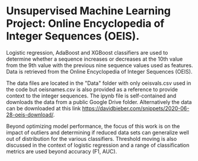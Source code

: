 # Unsupervised Machine Learning Project: Online Encyclopedia of Integer Sequences (OEIS).

Logistic regression, AdaBoost and XGBoost classifiers are used to determine whether a sequence increases or decreases at the 10th value from the 9th value with the previous nine sequence values used as features. Data is retrieved from the Online Encyclopedia of Integer Sequences (OEIS). 

The data files are located in the "Data" folder with only oeisvals.csv used in the code but oeisnames.csv is also provided as a reference to provide context to the integer sequences. The ipynb file is self-contained and downloads the data from a public Google Drive folder. Alternatively the data can be downloaded at this link https://davidbieber.com/snippets/2020-06-28-oeis-download/.

Beyond optimizing model performance, the focus of this work is on the impact of outliers and determining if reduced data sets can generalize well out of distribution for the various classifiers. Threshold moving is also discussed in the context of logistic regression and a range of classification metrics are used beyond accuracy (F1, AUC). 
